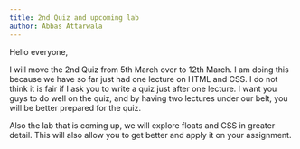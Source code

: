 ```yaml
---
title: 2nd Quiz and upcoming lab
author: Abbas Attarwala
---
```


Hello everyone,

I will move the 2nd Quiz from 5th March over to 12th March. I am doing this because we have so far just had one lecture on HTML and CSS. I do not think it is fair if I ask you to write a quiz just after one lecture. I want you guys to do well on the quiz, and by having two lectures under our belt, you will be better prepared for the quiz. 

Also the lab that is coming up, we will explore floats and CSS in greater detail. This will also allow you to get better and apply it on your assignment. 
